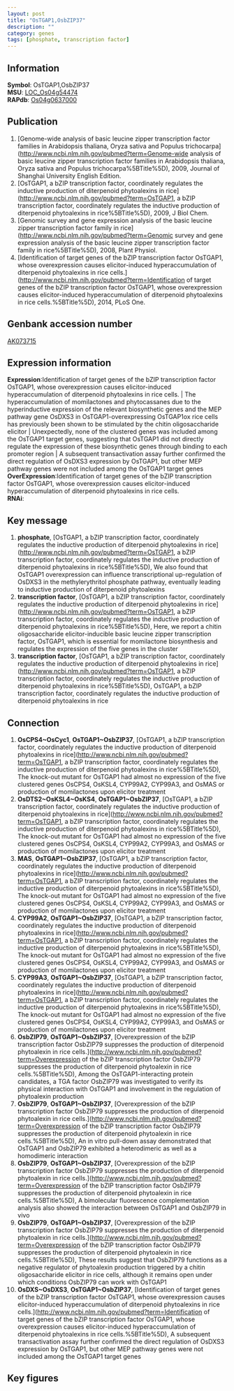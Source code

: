 ```yaml
---
layout: post
title: "OsTGAP1,OsbZIP37"
description: ""
category: genes
tags: [phosphate, transcription factor]
---
```


## Information
__Symbol__: OsTGAP1,OsbZIP37  
__MSU__: [LOC_Os04g54474](http://rice.plantbiology.msu.edu/cgi-bin/ORF_infopage.cgi?orf=LOC_Os04g54474)  
__RAPdb__: [Os04g0637000](http://rapdb.dna.affrc.go.jp/viewer/gbrowse_details/irgsp1?name=Os04g0637000)  

## Publication
1. [Genome-wide analysis of basic leucine zipper transcription factor families in Arabidopsis thaliana, Oryza sativa and Populus trichocarpa](http://www.ncbi.nlm.nih.gov/pubmed?term=Genome-wide analysis of basic leucine zipper transcription factor families in Arabidopsis thaliana, Oryza sativa and Populus trichocarpa%5BTitle%5D), 2009, Journal of Shanghai University English Edition.
2. [OsTGAP1, a bZIP transcription factor, coordinately regulates the inductive production of diterpenoid phytoalexins in rice](http://www.ncbi.nlm.nih.gov/pubmed?term=OsTGAP1, a bZIP transcription factor, coordinately regulates the inductive production of diterpenoid phytoalexins in rice%5BTitle%5D), 2009, J Biol Chem.
3. [Genomic survey and gene expression analysis of the basic leucine zipper transcription factor family in rice](http://www.ncbi.nlm.nih.gov/pubmed?term=Genomic survey and gene expression analysis of the basic leucine zipper transcription factor family in rice%5BTitle%5D), 2008, Plant Physiol.
4. [Identification of target genes of the bZIP transcription factor OsTGAP1, whose overexpression causes elicitor-induced hyperaccumulation of diterpenoid phytoalexins in rice cells.](http://www.ncbi.nlm.nih.gov/pubmed?term=Identification of target genes of the bZIP transcription factor OsTGAP1, whose overexpression causes elicitor-induced hyperaccumulation of diterpenoid phytoalexins in rice cells.%5BTitle%5D), 2014, PLoS One.

## Genbank accession number
[AK073715](http://www.ncbi.nlm.nih.gov/nuccore/AK073715)  

## Expression information
__Expression__:Identification of target genes of the bZIP transcription factor OsTGAP1, whose overexpression causes elicitor-induced hyperaccumulation of diterpenoid phytoalexins in rice cells. |  The hyperaccumulation of momilactones and phytocassanes due to the hyperinductive expression of the relevant biosynthetic genes and the MEP pathway gene OsDXS3 in OsTGAP1-overexpressing OsTGAP1ox rice cells has previously been shown to be stimulated by the chitin oligosaccharide elicitor |  Unexpectedly, none of the clustered genes was included among the OsTGAP1 target genes, suggesting that OsTGAP1 did not directly regulate the expression of these biosynthetic genes through binding to each promoter region |  A subsequent transactivation assay further confirmed the direct regulation of OsDXS3 expression by OsTGAP1, but other MEP pathway genes were not included among the OsTGAP1 target genes  
__OverExpression__:Identification of target genes of the bZIP transcription factor OsTGAP1, whose overexpression causes elicitor-induced hyperaccumulation of diterpenoid phytoalexins in rice cells.  
__RNAi__:  

## Key message
1. __phosphate__, [OsTGAP1, a bZIP transcription factor, coordinately regulates the inductive production of diterpenoid phytoalexins in rice](http://www.ncbi.nlm.nih.gov/pubmed?term=OsTGAP1, a bZIP transcription factor, coordinately regulates the inductive production of diterpenoid phytoalexins in rice%5BTitle%5D),  We also found that OsTGAP1 overexpression can influence transcriptional up-regulation of OsDXS3 in the methylerythritol phosphate pathway, eventually leading to inductive production of diterpenoid phytoalexins
2. __transcription factor__, [OsTGAP1, a bZIP transcription factor, coordinately regulates the inductive production of diterpenoid phytoalexins in rice](http://www.ncbi.nlm.nih.gov/pubmed?term=OsTGAP1, a bZIP transcription factor, coordinately regulates the inductive production of diterpenoid phytoalexins in rice%5BTitle%5D),  Here, we report a chitin oligosaccharide elicitor-inducible basic leucine zipper transcription factor, OsTGAP1, which is essential for momilactone biosynthesis and regulates the expression of the five genes in the cluster
3. __transcription factor__, [OsTGAP1, a bZIP transcription factor, coordinately regulates the inductive production of diterpenoid phytoalexins in rice](http://www.ncbi.nlm.nih.gov/pubmed?term=OsTGAP1, a bZIP transcription factor, coordinately regulates the inductive production of diterpenoid phytoalexins in rice%5BTitle%5D), OsTGAP1, a bZIP transcription factor, coordinately regulates the inductive production of diterpenoid phytoalexins in rice

## Connection
1. __OsCPS4~OsCyc1__, __OsTGAP1~OsbZIP37__, [OsTGAP1, a bZIP transcription factor, coordinately regulates the inductive production of diterpenoid phytoalexins in rice](http://www.ncbi.nlm.nih.gov/pubmed?term=OsTGAP1, a bZIP transcription factor, coordinately regulates the inductive production of diterpenoid phytoalexins in rice%5BTitle%5D),  The knock-out mutant for OsTGAP1 had almost no expression of the five clustered genes OsCPS4, OsKSL4, CYP99A2, CYP99A3, and OsMAS or production of momilactones upon elicitor treatment
2. __OsDTS2~OsKSL4~OsKS4__, __OsTGAP1~OsbZIP37__, [OsTGAP1, a bZIP transcription factor, coordinately regulates the inductive production of diterpenoid phytoalexins in rice](http://www.ncbi.nlm.nih.gov/pubmed?term=OsTGAP1, a bZIP transcription factor, coordinately regulates the inductive production of diterpenoid phytoalexins in rice%5BTitle%5D),  The knock-out mutant for OsTGAP1 had almost no expression of the five clustered genes OsCPS4, OsKSL4, CYP99A2, CYP99A3, and OsMAS or production of momilactones upon elicitor treatment
3. __MAS__, __OsTGAP1~OsbZIP37__, [OsTGAP1, a bZIP transcription factor, coordinately regulates the inductive production of diterpenoid phytoalexins in rice](http://www.ncbi.nlm.nih.gov/pubmed?term=OsTGAP1, a bZIP transcription factor, coordinately regulates the inductive production of diterpenoid phytoalexins in rice%5BTitle%5D),  The knock-out mutant for OsTGAP1 had almost no expression of the five clustered genes OsCPS4, OsKSL4, CYP99A2, CYP99A3, and OsMAS or production of momilactones upon elicitor treatment
4. __CYP99A2__, __OsTGAP1~OsbZIP37__, [OsTGAP1, a bZIP transcription factor, coordinately regulates the inductive production of diterpenoid phytoalexins in rice](http://www.ncbi.nlm.nih.gov/pubmed?term=OsTGAP1, a bZIP transcription factor, coordinately regulates the inductive production of diterpenoid phytoalexins in rice%5BTitle%5D),  The knock-out mutant for OsTGAP1 had almost no expression of the five clustered genes OsCPS4, OsKSL4, CYP99A2, CYP99A3, and OsMAS or production of momilactones upon elicitor treatment
5. __CYP99A3__, __OsTGAP1~OsbZIP37__, [OsTGAP1, a bZIP transcription factor, coordinately regulates the inductive production of diterpenoid phytoalexins in rice](http://www.ncbi.nlm.nih.gov/pubmed?term=OsTGAP1, a bZIP transcription factor, coordinately regulates the inductive production of diterpenoid phytoalexins in rice%5BTitle%5D),  The knock-out mutant for OsTGAP1 had almost no expression of the five clustered genes OsCPS4, OsKSL4, CYP99A2, CYP99A3, and OsMAS or production of momilactones upon elicitor treatment
6. __OsbZIP79__, __OsTGAP1~OsbZIP37__, [Overexpression of the bZIP transcription factor OsbZIP79 suppresses the production of diterpenoid phytoalexin in rice cells.](http://www.ncbi.nlm.nih.gov/pubmed?term=Overexpression of the bZIP transcription factor OsbZIP79 suppresses the production of diterpenoid phytoalexin in rice cells.%5BTitle%5D),  Among the OsTGAP1-interacting protein candidates, a TGA factor OsbZIP79 was investigated to verify its physical interaction with OsTGAP1 and involvement in the regulation of phytoalexin production
7. __OsbZIP79__, __OsTGAP1~OsbZIP37__, [Overexpression of the bZIP transcription factor OsbZIP79 suppresses the production of diterpenoid phytoalexin in rice cells.](http://www.ncbi.nlm.nih.gov/pubmed?term=Overexpression of the bZIP transcription factor OsbZIP79 suppresses the production of diterpenoid phytoalexin in rice cells.%5BTitle%5D),  An in vitro pull-down assay demonstrated that OsTGAP1 and OsbZIP79 exhibited a heterodimeric as well as a homodimeric interaction
8. __OsbZIP79__, __OsTGAP1~OsbZIP37__, [Overexpression of the bZIP transcription factor OsbZIP79 suppresses the production of diterpenoid phytoalexin in rice cells.](http://www.ncbi.nlm.nih.gov/pubmed?term=Overexpression of the bZIP transcription factor OsbZIP79 suppresses the production of diterpenoid phytoalexin in rice cells.%5BTitle%5D),  A bimolecular fluorescence complementation analysis also showed the interaction between OsTGAP1 and OsbZIP79 in vivo
9. __OsbZIP79__, __OsTGAP1~OsbZIP37__, [Overexpression of the bZIP transcription factor OsbZIP79 suppresses the production of diterpenoid phytoalexin in rice cells.](http://www.ncbi.nlm.nih.gov/pubmed?term=Overexpression of the bZIP transcription factor OsbZIP79 suppresses the production of diterpenoid phytoalexin in rice cells.%5BTitle%5D),  These results suggest that OsbZIP79 functions as a negative regulator of phytoalexin production triggered by a chitin oligosaccharide elicitor in rice cells, although it remains open under which conditions OsbZIP79 can work with OsTGAP1
10. __OsDXS~OsDXS3__, __OsTGAP1~OsbZIP37__, [Identification of target genes of the bZIP transcription factor OsTGAP1, whose overexpression causes elicitor-induced hyperaccumulation of diterpenoid phytoalexins in rice cells.](http://www.ncbi.nlm.nih.gov/pubmed?term=Identification of target genes of the bZIP transcription factor OsTGAP1, whose overexpression causes elicitor-induced hyperaccumulation of diterpenoid phytoalexins in rice cells.%5BTitle%5D),  A subsequent transactivation assay further confirmed the direct regulation of OsDXS3 expression by OsTGAP1, but other MEP pathway genes were not included among the OsTGAP1 target genes

## Key figures


